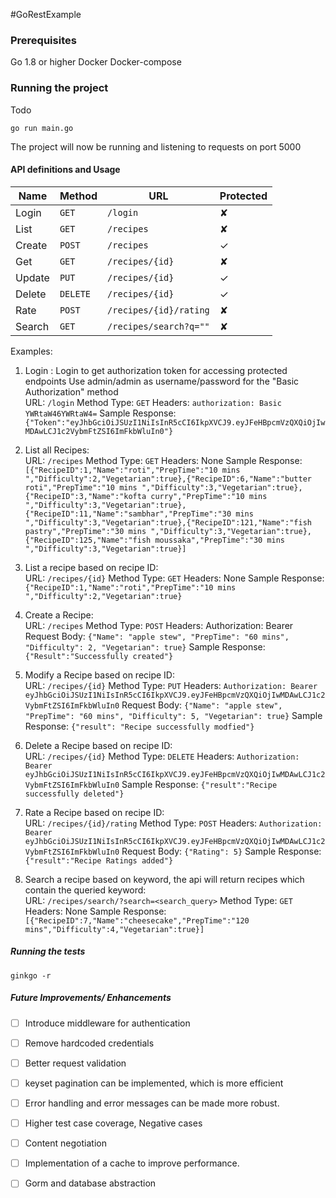 #GoRestExample

### Prerequisites

Go 1.8 or higher
Docker 
Docker-compose 

### Running the project

Todo 
```
go run main.go
```
The project will now be running and listening to requests on port 5000


#### API definitions and Usage

| Name   | Method      | URL                    | Protected |   
| ---    | ---         | ---                    | ---       |
| Login  | `GET`       | `/login`               | ✘         |
| List   | `GET`       | `/recipes`             | ✘         |
| Create | `POST`      | `/recipes`             | ✓         |
| Get    | `GET`       | `/recipes/{id}`        | ✘         |
| Update | `PUT`       | `/recipes/{id}`        | ✓         |
| Delete | `DELETE`    | `/recipes/{id}`        | ✓         |
| Rate   | `POST`      | `/recipes/{id}/rating` | ✘         |
| Search | `GET`       | `/recipes/search?q=""` | ✘         |

Examples: 

1. Login : Login to get authorization token for accessing protected endpoints
           Use admin/admin as username/password for the "Basic Authorization" method  
           URL: `/login`
           Method Type: `GET` 
           Headers: `authorization: Basic YWRtaW46YWRtaW4=`
           Sample Response: `{"Token":"eyJhbGciOiJSUzI1NiIsInR5cCI6IkpXVCJ9.eyJFeHBpcmVzQXQiOjIwMDAwLCJ1c2VybmFtZSI6ImFkbWluIn0"}`

2. List all Recipes:   
           URL: `/recipes`
           Method Type: `GET` 
           Headers: None 
           Sample Response: 
            `[{"RecipeID":1,"Name":"roti","PrepTime":"10 mins ","Difficulty":2,"Vegetarian":true},{"RecipeID":6,"Name":"butter roti","PrepTime":"10 mins ","Difficulty":3,"Vegetarian":true},{"RecipeID":3,"Name":"kofta curry","PrepTime":"10 mins ","Difficulty":3,"Vegetarian":true},{"RecipeID":11,"Name":"sambhar","PrepTime":"30 mins ","Difficulty":3,"Vegetarian":true},{"RecipeID":121,"Name":"fish pastry","PrepTime":"30 mins ","Difficulty":3,"Vegetarian":true},{"RecipeID":125,"Name":"fish moussaka","PrepTime":"30 mins ","Difficulty":3,"Vegetarian":true}]`

3. List a recipe based on recipe ID:   
           URL: `/recipes/{id}`
           Method Type: `GET` 
           Headers: None 
           Sample Response: `{"RecipeID":1,"Name":"roti","PrepTime":"10 mins ","Difficulty":2,"Vegetarian":true}`
          

4. Create a Recipe:   
           URL: `/recipes`
           Method Type: `POST` 
           Headers: Authorization: Bearer  
           Request Body: 
           `{"Name": "apple stew", "PrepTime": "60 mins", "Difficulty": 2, "Vegetarian": true}`
           Sample Response:`{"Result":"Successfully created"}`    

5. Modify a Recipe based on recipe ID:   
           URL: `/recipes/{id}`
           Method Type: `PUT` 
           Headers: `Authorization: Bearer eyJhbGciOiJSUzI1NiIsInR5cCI6IkpXVCJ9.eyJFeHBpcmVzQXQiOjIwMDAwLCJ1c2VybmFtZSI6ImFkbWluIn0` 
           Request Body: 
            `{"Name": "apple stew", "PrepTime": "60 mins", "Difficulty": 5, "Vegetarian": true}`
           Sample Response:  `{"result": "Recipe successfully modfied"}`          

6. Delete a Recipe based on recipe ID:   
           URL: `/recipes/{id}`
           Method Type: `DELETE` 
           Headers: `Authorization: Bearer eyJhbGciOiJSUzI1NiIsInR5cCI6IkpXVCJ9.eyJFeHBpcmVzQXQiOjIwMDAwLCJ1c2VybmFtZSI6ImFkbWluIn0` 
           Sample Response: `{"result":"Recipe successfully deleted"}`

7. Rate a Recipe based on recipe ID:   
           URL: `/recipes/{id}/rating`
           Method Type: `POST` 
           Headers: `Authorization: Bearer eyJhbGciOiJSUzI1NiIsInR5cCI6IkpXVCJ9.eyJFeHBpcmVzQXQiOjIwMDAwLCJ1c2VybmFtZSI6ImFkbWluIn0` 
           Request Body: `{"Rating": 5}`
           Sample Response: `{"result":"Recipe Ratings added"}`

8. Search a recipe based on keyword, the api will return recipes which contain the queried keyword:   
           URL: `/recipes/search/?search=<search_query>`
           Method Type: `GET` 
           Headers: None
           Sample Response: `[{"RecipeID":7,"Name":"cheesecake","PrepTime":"120 mins","Difficulty":4,"Vegetarian":true}]`            

##### Running the tests

```
ginkgo -r
```
##### Future Improvements/ Enhancements   

- [ ] Introduce middleware for authentication

- [ ] Remove hardcoded credentials 

- [ ] Better request validation 

- [ ] keyset pagination can be implemented, which is more efficient 

- [ ] Error handling and error messages can be made more robust. 

- [ ] Higher test case coverage, Negative cases  

- [ ] Content negotiation  

- [ ] Implementation of a cache to improve performance. 

- [ ] Gorm and database abstraction

 


